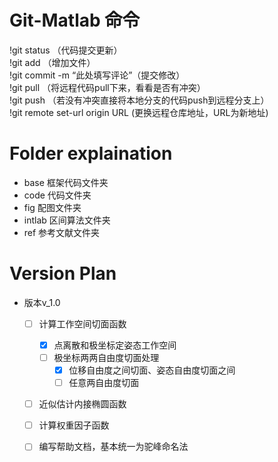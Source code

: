 # Git-Matlab 命令    
!git status （代码提交更新）    
!git add （增加文件）    
!git commit -m “此处填写评论”（提交修改）    
!git pull （将远程代码pull下来，看看是否有冲突）    
!git push （若没有冲突直接将本地分支的代码push到远程分支上）           
!git remote set-url origin URL   (更换远程仓库地址，URL为新地址)
# Folder explaination 
- base 框架代码文件夹
- code 代码文件夹
- fig 配图文件夹
- intlab 区间算法文件夹
- ref 参考文献文件夹 
# Version Plan 
- 版本v_1.0
    - [ ] 计算工作空间切面函数
        - [x] 点离散和极坐标定姿态工作空间
        - [ ] 极坐标两两自由度切面处理
            - [x] 位移自由度之间切面、姿态自由度切面之间
            - [ ] 任意两自由度切面
    - [ ] 近似估计内接椭圆函数
    - [ ] 计算权重因子函数
    - [ ] 编写帮助文档，基本统一为驼峰命名法


